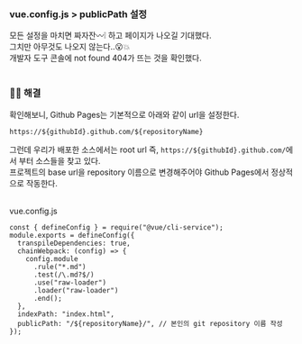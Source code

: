 ### vue.config.js > publicPath 설정

모든 설정을 마치면 짜자잔〰❕ 하고 페이지가 나오길 기대했다.<br/>
그치만 아무것도 나오지 않는다..😮💥<br/>
개발자 도구 콘솔에 not found 404가 뜨는 것을 확인했다.
<br/><br/>

### 🙆‍♂️ 해결

확인해보니, Github Pages는 기본적으로 아래와 같이 url을 설정한다.<br/>

```
https://${githubId}.github.com/${repositoryName}
```

그런데 우리가 배포한 소스에서는 root url 즉, `https://${githubId}.github.com/`에서 부터 소스들을 찾고 있다.<br/>
프로젝트의 base url을 repository 이름으로 변경해주어야 Github Pages에서 정상적으로 작동한다.
<br/><br/>

vue.config.js

```
const { defineConfig } = require("@vue/cli-service");
module.exports = defineConfig({
  transpileDependencies: true,
  chainWebpack: (config) => {
    config.module
      .rule("*.md")
      .test(/\.md?$/)
      .use("raw-loader")
      .loader("raw-loader")
      .end();
  },
  indexPath: "index.html",
  publicPath: "/${repositoryName}/", // 본인의 git repository 이름 작성
});
```
